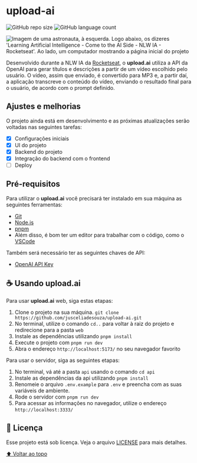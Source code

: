# upload-ai

![GitHub repo size](https://img.shields.io/github/repo-size/jusceliadesouza/upload-ai?style=for-the-badge)
![GitHub language count](https://img.shields.io/github/languages/count/jusceliadesouza/upload-ai?style=for-the-badge)
<!-- ![GitHub forks](https://img.shields.io/github/forks/jusceliadesouza/upload-ai?style=for-the-badge) -->
<!-- ![Bitbucket open issues](https://img.shields.io/bitbucket/issues/jusceliadesouza/upload-ai?style=for-the-badge)
![Bitbucket open pull requests](https://img.shields.io/bitbucket/pr-raw/jusceliadesouza/upload-ai?style=for-the-badge) -->

![Imagem de uma astronauta, à esquerda. Logo abaixo, os dizeres 'Learning Artificial Intelligence - Come to the AI Side - NLW IA - Rocketseat'. Ao lado, um computador mostrando a página inicial do projeto](github/readme-preview.svg)

Desenvolvido durante a NLW IA da [Rocketseat](https://rocketseat.com.br), o **upload.ai** utiliza a API da OpenAI para gerar títulos e descrições a partir de um vídeo escolhido pelo usuário. O vídeo, assim que enviado, é convertido para MP3 e, a partir daí, a aplicação transcreve o conteúdo do vídeo, enviando o resultado final para o usuário, de acordo com o prompt definido.

## Ajustes e melhorias

O projeto ainda está em desenvolvimento e as próximas atualizações serão voltadas nas seguintes tarefas:

- [x] Configurações iniciais
- [x] UI do projeto
- [x] Backend do projeto
- [x] Integração do backend com o frontend
- [ ] Deploy

## Pré-requisitos

Para utilizar o **upload.ai** você precisará ter instalado em sua máquina as seguintes ferramentas:

- [Git](https://git-scm.com)
- [Node.js](https://nodejs.org/en/)
- [pnpm](https://pnpm.io/)
- Além disso, é bom ter um editor para trabalhar com o código, como o [VSCode](https://code.visualstudio.com/)

Também será necessário ter as seguintes chaves de API:

- [OpenAI API Key](https://platatform.openai.com/)

## ☕ Usando upload.ai

Para usar **upload.ai** web, siga estas etapas:

1. Clone o projeto na sua máquina. `git clone https://github.com/jusceliadesouza/upload-ai.git`
2. No terminal, utilize o comando `cd..` para voltar à raiz do projeto e redirecione para a pasta `web`
3. Instale as dependências utilizando `pnpm install`
4. Execute o projeto com `pnpm run dev`
5. Abra o endereço `http://localhost:5173/` no seu navegador favorito

Para usar o servidor, siga as seguintes etapas:

1. No terminal, vá até a pasta `api` usando o comando `cd api`
2. Instale as dependências da api utilizando `pnpm install`
3. Renomeie o arquivo `.env.example` para `.env` e preencha com as suas variáveis de ambiente.
4. Rode o servidor com `pnpm run dev`
5. Para acessar as informações no navegador, utilize o endereço `http://localhost:3333/`

## 📝 Licença

Esse projeto está sob licença. Veja o arquivo [LICENSE](LICENSE) para mais detalhes.

[⬆️ Voltar ao topo](#upload-ai)
